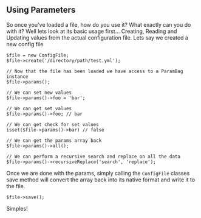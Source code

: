 ## Using Parameters

So once you've loaded a file, how do you use it? What exactly can you do with it? Well lets look at its basic usage first... Creating, Reading and Updating values from the actual configuration file. Lets say we created a new config file

	$file = new ConfigFile;
	$file->create('/directory/path/test.yml');

	// Now that the file has been loaded we have access to a ParamBag instance
	$file->params();

	// We can set new values
	$file->params()->foo = 'bar';

	// We can get set values
	$file->params()->foo; // bar

	// We can get check for set values
	isset($file->params()->bar) // false

	// We can get the params array back
	$file->params()->all();

	// We can perform a recursive search and replace on all the data
	$file->params()->recursiveReplace('search', 'replace');

Once we are done with the params, simply calling the `ConfigFile` classes save method will convert the array back into its native format and write it to the file. 

	$file->save();

Simples!
